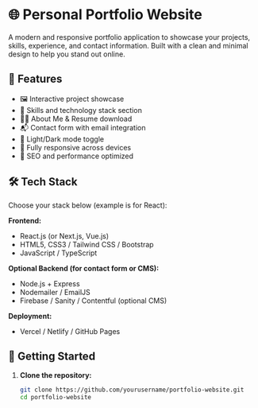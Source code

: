 # 🌐 Personal Portfolio Website

A modern and responsive portfolio application to showcase your projects, skills, experience, and contact information. Built with a clean and minimal design to help you stand out online.

## 📌 Features

- 🖼️ Interactive project showcase
- 🧠 Skills and technology stack section
- 👨‍💼 About Me & Resume download
- 📬 Contact form with email integration
- 🌙 Light/Dark mode toggle
- 📱 Fully responsive across devices
- 🧩 SEO and performance optimized

## 🛠️ Tech Stack

Choose your stack below (example is for React):

**Frontend:**
- React.js (or Next.js, Vue.js)
- HTML5, CSS3 / Tailwind CSS / Bootstrap
- JavaScript / TypeScript

**Optional Backend (for contact form or CMS):**
- Node.js + Express
- Nodemailer / EmailJS
- Firebase / Sanity / Contentful (optional CMS)

**Deployment:**
- Vercel / Netlify / GitHub Pages

## 🚀 Getting Started

1. **Clone the repository:**

   ```bash
   git clone https://github.com/yourusername/portfolio-website.git
   cd portfolio-website
